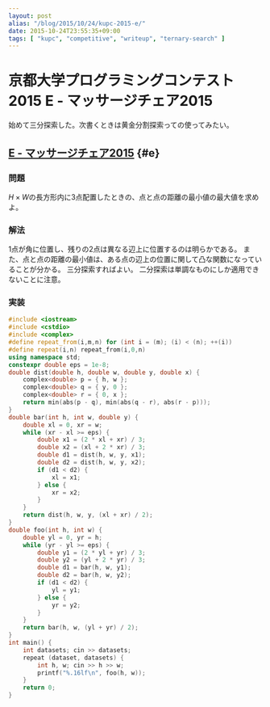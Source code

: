```yaml
---
layout: post
alias: "/blog/2015/10/24/kupc-2015-e/"
date: 2015-10-24T23:55:35+09:00
tags: [ "kupc", "competitive", "writeup", "ternary-search" ]
---
```


# 京都大学プログラミングコンテスト2015 E - マッサージチェア2015

始めて三分探索した。次書くときは黄金分割探索っての使ってみたい。

<!-- more -->

## [E - マッサージチェア2015](https://beta.atcoder.jp/contests/kupc2015/tasks/kupc2015_e) {#e}

### 問題

$H \times W$の長方形内に3点配置したときの、点と点の距離の最小値の最大値を求めよ。

### 解法

1点が角に位置し、残りの2点は異なる辺上に位置するのは明らかである。
また、点と点の距離の最小値は、ある点の辺上の位置に関して凸な関数になっていることが分かる。
三分探索すればよい。
二分探索は単調なものにしか適用できないことに注意。

### 実装

``` c++
#include <iostream>
#include <cstdio>
#include <complex>
#define repeat_from(i,m,n) for (int i = (m); (i) < (n); ++(i))
#define repeat(i,n) repeat_from(i,0,n)
using namespace std;
constexpr double eps = 1e-8;
double dist(double h, double w, double y, double x) {
    complex<double> p = { h, w };
    complex<double> q = { y, 0 };
    complex<double> r = { 0, x };
    return min(abs(p - q), min(abs(q - r), abs(r - p)));
}
double bar(int h, int w, double y) {
    double xl = 0, xr = w;
    while (xr - xl >= eps) {
        double x1 = (2 * xl + xr) / 3;
        double x2 = (xl + 2 * xr) / 3;
        double d1 = dist(h, w, y, x1);
        double d2 = dist(h, w, y, x2);
        if (d1 < d2) {
            xl = x1;
        } else {
            xr = x2;
        }
    }
    return dist(h, w, y, (xl + xr) / 2);
}
double foo(int h, int w) {
    double yl = 0, yr = h;
    while (yr - yl >= eps) {
        double y1 = (2 * yl + yr) / 3;
        double y2 = (yl + 2 * yr) / 3;
        double d1 = bar(h, w, y1);
        double d2 = bar(h, w, y2);
        if (d1 < d2) {
            yl = y1;
        } else {
            yr = y2;
        }
    }
    return bar(h, w, (yl + yr) / 2);
}
int main() {
    int datasets; cin >> datasets;
    repeat (dataset, datasets) {
        int h, w; cin >> h >> w;
        printf("%.16lf\n", foo(h, w));
    }
    return 0;
}
```
